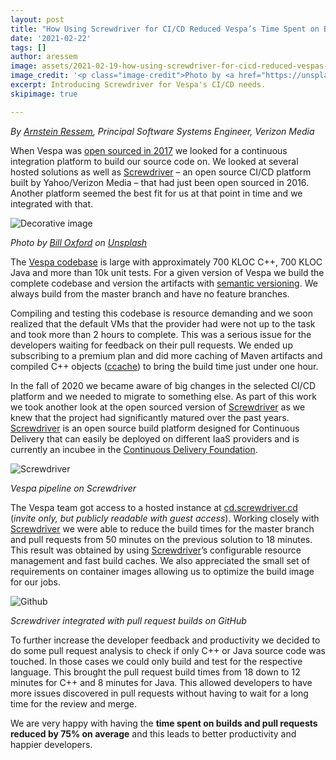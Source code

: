 ```yaml
---
layout: post
title: "How Using Screwdriver for CI/CD Reduced Vespa’s Time Spent on Builds and Pull Requests by 75%"
date: '2021-02-22'
tags: []
author: aressem
image: assets/2021-02-19-how-using-screwdriver-for-cicd-reduced-vespas-time-spent-on-builds-and-pull-requests-by-75-percent/cover.jpg
image_credit: '<p class="image-credit">Photo by <a href="https://unsplash.com/@bill_oxford?utm_source=unsplash&utm_medium=referral&utm_content=creditCopyText">Bill Oxford</a> on <a href="https://unsplash.com/s/photos/cogs?utm_source=unsplash&utm_medium=referral&utm_content=creditCopyText">Unsplash</a></p>'
excerpt: Introducing Screwdriver for Vespa's CI/CD needs.
skipimage: true

---
```

*By [Arnstein Ressem](https://www.linkedin.com/in/arnsteinressem/), Principal Software Systems Engineer, Verizon Media*

When Vespa was [open sourced in 2017](https://blog.vespa.ai/open-sourcing-vespa-yahoos-big-data-processing/) we looked for a continuous integration platform to build our source code on. We looked at several hosted solutions as well as [Screwdriver](https://screwdriver.cd/) – an open source CI/CD platform built by Yahoo/Verizon Media – that had just been open sourced in 2016. Another platform seemed the best fit for us at that point in time and we integrated with that.

![Decorative image](/assets/2021-02-19-how-using-screwdriver-for-cicd-reduced-vespas-time-spent-on-builds-and-pull-requests-by-75-percent/cover.jpg)
<p class="image-credit"><em>Photo by <a href="https://unsplash.com/@bill_oxford?utm_source=unsplash&utm_medium=referral&utm_content=creditCopyText">Bill Oxford</a> on <a href="https://unsplash.com/s/photos/cogs?utm_source=unsplash&utm_medium=referral&utm_content=creditCopyText">Unsplash</a></em></p>

The [Vespa codebase](https://github.com/vespa-engine/vespa) is large with approximately 700 KLOC C++, 700 KLOC Java and more than 10k unit tests. For a given version of Vespa we build the complete codebase and version the artifacts with [semantic versioning](https://semver.org/). We always build from the master branch and have no feature branches. 

Compiling and testing this codebase is resource demanding and we soon realized that the default VMs that the provider had were not up to the task and took more than 2 hours to complete. This was a serious issue for the developers waiting for feedback on their pull requests. We ended up subscribing to a premium plan and did more caching of Maven artifacts and compiled C++ objects ([ccache](https://ccache.dev/)) to bring the build time just under one hour.

In the fall of 2020 we became aware of big changes in the selected CI/CD platform and we needed to migrate to something else. As part of this work we took another look at the open sourced version of [Screwdriver](https://screwdriver.cd/) as we knew that the project had significantly matured over the past years. [Screwdriver](https://screwdriver.cd/) is an open source build platform designed for Continuous Delivery that can easily be deployed on different IaaS providers and is currently an incubee in the [Continuous Delivery Foundation](https://cd.foundation/).

![Screwdriver](/assets/2021-02-19-how-using-screwdriver-for-cicd-reduced-vespas-time-spent-on-builds-and-pull-requests-by-75-percent/screwdriver.png)
<p class="image-credit"><em>Vespa pipeline on Screwdriver</em></p>

The Vespa team got access to a hosted instance at [cd.screwdriver.cd](https://cd.screwdriver.cd) (*invite only, but publicly readable with guest access*). Working closely with [Screwdriver](https://screwdriver.cd/) we were able to reduce the build times for the master branch and pull requests from 50 minutes on the previous solution to 18 minutes. This result was obtained by using [Screwdriver](https://screwdriver.cd/)’s configurable resource management and fast build caches. We also appreciated the small set of requirements on container images allowing us to optimize the build image for our jobs.

![Github](/assets/2021-02-19-how-using-screwdriver-for-cicd-reduced-vespas-time-spent-on-builds-and-pull-requests-by-75-percent/github.png)
<p class="image-credit"><em>Screwdriver integrated with pull request builds on GitHub</em></p>

To further increase the developer feedback and productivity we decided to do some pull request analysis to check if only C++ or Java source code was touched. In those cases we could only build and test for the respective language. This brought the pull request build times from 18 down to 12 minutes for C++ and 8 minutes for Java. This allowed developers to have more issues discovered in pull requests without having to wait for a long time for the review and merge.

We are very happy with having the **time spent on builds and pull requests reduced by 75% on average** and this leads to better productivity and happier developers.
